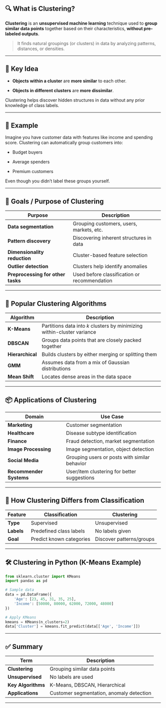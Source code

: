 ## 🔍 **What is Clustering?**

**Clustering** is an **unsupervised machine learning** technique used to **group similar data points** together based on their characteristics, **without pre-labeled outputs**.

> It finds natural groupings (or clusters) in data by analyzing patterns, distances, or densities.

---

## 🧠 **Key Idea**

- **Objects within a cluster** are **more similar** to each other.
    
- **Objects in different clusters** are **more dissimilar**.
    

Clustering helps discover hidden structures in data without any prior knowledge of class labels.

---

## 🧪 **Example**

Imagine you have customer data with features like income and spending score. Clustering can automatically group customers into:

- Budget buyers
    
- Average spenders
    
- Premium customers
    

Even though you didn’t label these groups yourself.

---

## 🎯 **Goals / Purpose of Clustering**

|Purpose|Description|
|---|---|
|**Data segmentation**|Grouping customers, users, markets, etc.|
|**Pattern discovery**|Discovering inherent structures in data|
|**Dimensionality reduction**|Cluster-based feature selection|
|**Outlier detection**|Clusters help identify anomalies|
|**Preprocessing for other tasks**|Used before classification or recommendation|

---

## 🤖 **Popular Clustering Algorithms**

|Algorithm|Description|
|---|---|
|**K-Means**|Partitions data into _k_ clusters by minimizing within-cluster variance|
|**DBSCAN**|Groups data points that are closely packed together|
|**Hierarchical**|Builds clusters by either merging or splitting them|
|**GMM**|Assumes data from a mix of Gaussian distributions|
|**Mean Shift**|Locates dense areas in the data space|

---

## 📦 **Applications of Clustering**

|Domain|Use Case|
|---|---|
|**Marketing**|Customer segmentation|
|**Healthcare**|Disease subtype identification|
|**Finance**|Fraud detection, market segmentation|
|**Image Processing**|Image segmentation, object detection|
|**Social Media**|Grouping users or posts with similar behavior|
|**Recommender Systems**|User/item clustering for better suggestions|

---

## 📌 **How Clustering Differs from Classification**

|Feature|Classification|Clustering|
|---|---|---|
|**Type**|Supervised|Unsupervised|
|**Labels**|Predefined class labels|No labels given|
|**Goal**|Predict known categories|Discover patterns/groups|

---

## 🛠️ **Clustering in Python (K-Means Example)**

```python
from sklearn.cluster import KMeans
import pandas as pd

# Sample data
data = pd.DataFrame({
    'Age': [23, 45, 31, 35, 25],
    'Income': [50000, 80000, 62000, 72000, 48000]
})

# Apply KMeans
kmeans = KMeans(n_clusters=2)
data['Cluster'] = kmeans.fit_predict(data[['Age', 'Income']])
```

---

## ✅ **Summary**

|Term|Description|
|---|---|
|**Clustering**|Grouping similar data points|
|**Unsupervised**|No labels are used|
|**Key Algorithms**|K-Means, DBSCAN, Hierarchical|
|**Applications**|Customer segmentation, anomaly detection|

---
